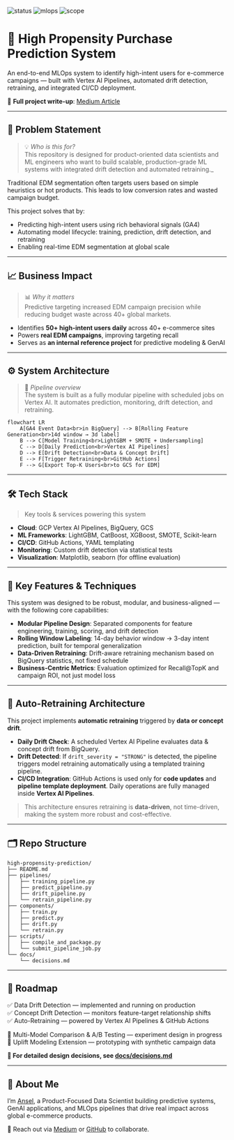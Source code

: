 ![status](https://img.shields.io/badge/status-portfolio-blue)
![mlops](https://img.shields.io/badge/MLOps-Vertex%20AI%20Pipelines-informational)
![scope](https://img.shields.io/badge/scope-Drift→Retrain→Deploy-success)

# 🎯 High Propensity Purchase Prediction System

An end-to-end MLOps system to identify high-intent users for e-commerce campaigns — built with Vertex AI Pipelines, automated drift detection, retraining, and integrated CI/CD deployment.

🔗 **Full project write-up**: [Medium Article](https://medium.com/@ansel-lin/from-model-to-deployment-building-an-automated-high-propensity-purchase-prediction-system-2aed17de9412)

---

## 🧠 Problem Statement

> 💡 _Who is this for?_  
> This repository is designed for product-oriented data scientists and ML engineers who want to build scalable, production-grade ML systems with integrated drift detection and automated retraining._

Traditional EDM segmentation often targets users based on simple heuristics or hot products. This leads to low conversion rates and wasted campaign budget.

This project solves that by:
- Predicting high-intent users using rich behavioral signals (GA4)
- Automating model lifecycle: training, prediction, drift detection, and retraining
- Enabling real-time EDM segmentation at global scale

---

## 📈 Business Impact
> 📊 _Why it matters_  
> Predictive targeting increased EDM campaign precision while reducing budget waste across 40+ global markets.

- Identifies **50+ high-intent users daily** across 40+ e-commerce sites
- Powers **real EDM campaigns**, improving targeting recall
- Serves as **an internal reference project** for predictive modeling & GenAI

---

## ⚙️ System Architecture
> 🧩 _Pipeline overview_  
> The system is built as a fully modular pipeline with scheduled jobs on Vertex AI. It automates prediction, monitoring, drift detection, and retraining.

```mermaid
flowchart LR
    A[GA4 Event Data<br>in BigQuery] --> B[Rolling Feature Generation<br>14d window → 3d label]
    B --> C[Model Training<br>LightGBM + SMOTE + Undersampling]
    C --> D[Daily Prediction<br>Vertex AI Pipelines]
    D --> E[Drift Detection<br>Data & Concept Drift]
    E --> F[Trigger Retraining<br>GitHub Actions]
    F --> G[Export Top-K Users<br>to GCS for EDM]
```

---

## 🛠 Tech Stack

> Key tools & services powering this system

- **Cloud**: GCP Vertex AI Pipelines, BigQuery, GCS  
- **ML Frameworks**: LightGBM, CatBoost, XGBoost, SMOTE, Scikit-learn  
- **CI/CD**: GitHub Actions, YAML templating  
- **Monitoring**: Custom drift detection via statistical tests  
- **Visualization**: Matplotlib, seaborn (for offline evaluation)

---

## 🧪 Key Features & Techniques

This system was designed to be robust, modular, and business-aligned — with the following core capabilities:

- **Modular Pipeline Design**: Separated components for feature engineering, training, scoring, and drift detection
- **Rolling Window Labeling**: 14-day behavior window → 3-day intent prediction, built for temporal generalization
- **Data-Driven Retraining**: Drift-aware retraining mechanism based on BigQuery statistics, not fixed schedule
- **Business-Centric Metrics**: Evaluation optimized for Recall@TopK and campaign ROI, not just model loss
---

## 🔁 Auto-Retraining Architecture

This project implements **automatic retraining** triggered by **data or concept drift**.

- **Daily Drift Check**: A scheduled Vertex AI Pipeline evaluates data & concept drift from BigQuery.
- **Drift Detected**: If `drift_severity = "STRONG"` is detected, the pipeline triggers model retraining automatically using a templated training pipeline.
- **CI/CD Integration**: GitHub Actions is used only for **code updates** and **pipeline template deployment**. Daily operations are fully managed inside **Vertex AI Pipelines**.

> This architecture ensures retraining is **data-driven**, not time-driven, making the system more robust and cost-effective.

---

## 🗂 Repo Structure

```plaintext
high-propensity-prediction/
├── README.md                     
├── pipelines/                    
│   ├── training_pipeline.py
│   ├── predict_pipeline.py
│   ├── drift_pipeline.py
│   └── retrain_pipeline.py
├── components/                   
│   ├── train.py
│   ├── predict.py
│   ├── drift.py
│   └── retrain.py
├── scripts/                      
│   ├── compile_and_package.py
│   └── submit_pipeline_job.py    
└── docs/                                 
    └── decisions.md              

```

---

## 🔭 Roadmap

✅ Data Drift Detection — implemented and running on production  
✅ Concept Drift Detection — monitors feature-target relationship shifts  
✅ Auto-Retraining — powered by Vertex AI Pipelines & GitHub Actions  

🔄 Multi-Model Comparison & A/B Testing — experiment design in progress  
🔄 Uplift Modeling Extension — prototyping with synthetic campaign data  

**📄 For detailed design decisions, see [docs/decisions.md](docs/decisions.md)**  

---

## 👋 About Me

I’m [Ansel](https://www.linkedin.com/in/ansel-lin/), a Product-Focused Data Scientist building predictive systems, GenAI applications, and MLOps pipelines that drive real impact across global e-commerce products.

📩 Reach out via [Medium](https://medium.com/@ansel-lin) or [GitHub](https://github.com/ansel-lin-global) to collaborate.
